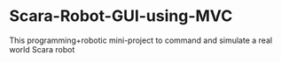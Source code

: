 # Scara-Robot-GUI-using-MVC
This programming+robotic mini-project to command and simulate a real world Scara robot
